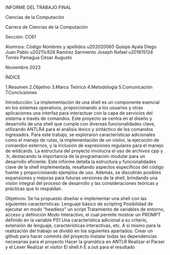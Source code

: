 INFORME DEL TRABAJO FINAL

Ciencias de la Computación 

Carrera de Ciencias de la Computaciòn

Sección: CC61




Alumnos:
Código
Nombres y apellidos
u202020065
Quispe Ayala Diego Juan Pablo
u20211c828
Ramirez Sarmiento Joseph Rafael
u201615124
Torres Paniagua César Augusto




Noviembre 2023


ÍNDICE


1.Resumen
2.Objetivo
3.Marco Teórico 
4.Metodología
5.Comunicación
7.Conclusiones


Introducción:
La implementación de una shell es un componente esencial en los sistemas operativos, proporcionando a los usuarios y otras aplicaciones una interfaz para interactuar con la capa de servicios del sistema a través de comandos. Este proyecto se centra en el diseño y desarrollo de una shell que cumple con diversas funcionalidades clave, utilizando ANTLR4 para el análisis léxico y sintáctico de los comandos ingresados.
Para este trabajo, se exploraron características adicionales como el manejo de rutas, la implementación de un visitor, la ejecución de comandos externos, y la inclusión de expresiones regulares para el manejo de wildcards. La estructura del proyecto involucra el uso de archivos cpp y .h, destacando la importancia de la programación modular para un desarrollo eficiente.
Este informe detalla la estructura y funcionalidades clave de la shell implementada, resaltando aspectos específicos del código fuente y proporcionando ejemplos de uso. Además, se discutirán posibles expansiones y mejoras para futuras versiones de la shell, brindando una visión integral del proceso de desarrollo y las consideraciones teóricas y prácticas que lo respaldan.
 
Objetivos:
Se ha propuesto diseñar e implementar una shell con las siguientes características:
Lenguaje básico de scripting
Posibilidad de ejecutar en modo “headless” un script 
Tratamiento de variables de entorno, acceso y definición
Modo Interactivo, el cual permite mostrar un PROMPT definido en la variable PS1
Una característica adicional a su criterio, extensión de lenguaje, características interactivas, etc.
A si mismo para la realización  del trabajo se dividió en los siguientes apartados:
Crear un github para hacer commits del proyecto
Instalar todas las dependencias necesarias para el proyecto 
Hacer la gramática en ANTLR
Realizar el Parser y el Lexer
Realizar el visitor 
El shell.h
E a.out para el resultado




